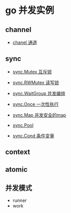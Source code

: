 # go 并发实例

## channel  

- [chanel 通道](go-chan.md)

## sync  

- [sync.Mutex 互斥锁](go-sync-mutex.md)

- [sync.RWMutex 读写锁](go-sync-rwmutex.md)

- [sync.WaitGroup 并发编排](go-sync-waitgroup.md)

- [sync.Once 一次性执行](go-sync-once.md)

- [sync.Map 并发安全的map](go-sync-map.md)

- [sync.Pool](go-sync-pool.md)

- [sync.Cond 条件变量](go-sync-cond.md)

## context  

## atomic

## 并发模式

- runner
- work
